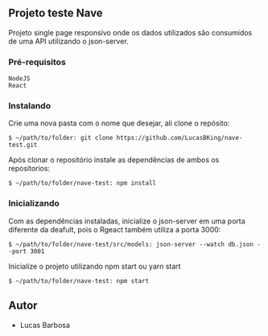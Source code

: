## Projeto teste Nave

Projeto single page responsivo onde os dados utilizados são consumidos de uma API utilizando o json-server.

### Pré-requisitos

```
NodeJS
React
```

### Instalando
Crie uma nova pasta com o nome que desejar, ali clone o repósito:
```
$ ~/path/to/folder: git clone https://github.com/LucasBKing/nave-test.git
```

Após clonar o repositório instale as dependências de ambos os repositorios:

```
$ ~/path/to/folder/nave-test: npm install
```

### Inicializando

Com as dependências instaladas, inicialize o json-server em uma porta diferente da deafult, pois o Rgeact também utiliza a porta 3000:

```
$ ~/path/to/folder/nave-test/src/models: json-server --watch db.json --port 3001
```

Inicialize o projeto utilizando npm start ou yarn start
```
$ ~/path/to/folder/nave-test: npm start

```

## Autor
* Lucas Barbosa
